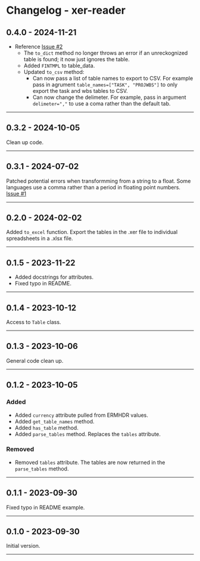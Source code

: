 # Changelog - xer-reader

## 0.4.0 - 2024-11-21

* Reference [Issue #2](https://github.com/jjCode01/xer-reader/issues/2)
    * The `to_dict` method no longer throws an error if an unreckognized table is found; it now just ignores the table.
    * Added `FINTMPL` to table_data.
    * Updated `to_csv` method:
        * Can now pass a list of table names to export to CSV. For example pass in agrument `table_names=["TASK", "PROJWBS"]` to only export the task and wbs tables to CSV.  
        * Can now change the delimeter. For example, pass in argument `delimeter=","` to use a coma rather than the default tab.

---  

## 0.3.2 - 2024-10-05  

Clean up code.

---  

## 0.3.1 - 2024-07-02

Patched potential errors when transformming from a string to a float. Some languages use a comma rather than a period in floating point numbers. [Issue #1](https://github.com/jjCode01/xer-reader/issues/1)  

---

## 0.2.0 - 2024-02-02

Added `to_excel` function. Export the tables in the .xer file to individual spreadsheets in a .xlsx file.

---

## 0.1.5 - 2023-11-22

* Added docstrings for attributes.
* Fixed typo in README.

---

## 0.1.4 - 2023-10-12

Access to `Table` class.

---

## 0.1.3 - 2023-10-06

General code clean up.

---

## 0.1.2 - 2023-10-05

### Added

* Added `currency` attribute pulled from ERMHDR values.  
* Added `get_table_names` method.  
* Added `has_table` method.  
* Added `parse_tables` method. Replaces the `tables` attribute.

### Removed  

* Removed `tables` attribute. The tables are now returned in the `parse_tables` method.

---

## 0.1.1 - 2023-09-30

Fixed typo in README example.

---

## 0.1.0 - 2023-09-30

Initial version.

---